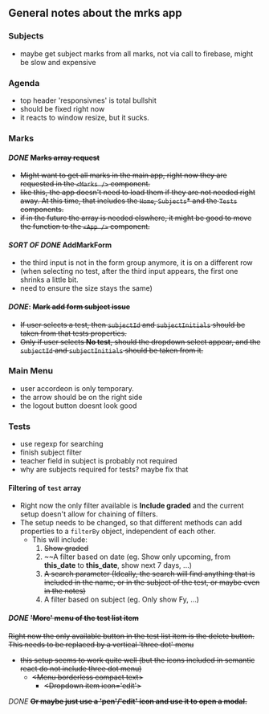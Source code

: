 ## General notes about the mrks app

### Subjects

- maybe get subject marks from all marks, not via call to firebase, might be slow and expensive

### Agenda
- top header 'responsivnes' is total bullshit
- should be fixed right now
- it reacts to window resize, but it sucks.

### Marks

#### _DONE_ ~~Marks array request~~
- ~~Might want to get all marks in the main app, right now they are requested in the `<Marks />` component.~~
- ~~like this, the app doesn't need to load them if they are not needed right away. At this time, that includes the `Home`, `Subjects`* and the `Tests` components.~~
- ~~if in the future the array is needed elswhere, it might be good to move the function to the `<App />` component.~~

#### _SORT OF DONE_ AddMarkForm
- the third input is not in the form group anymore, it is on a different row
- (when selecting no test, after the third input appears, the first one shrinks a little bit. 
- need to ensure the size stays the same)

#### _DONE_: ~~Mark add form subject issue~~
- ~~If user selects a test, then `subjectId` and `subjectInitials` should be taken from that tests properties.~~
- ~~Only if user selects **No test**, should the dropdown select appear, and the `subjectId` and `subjectInitials` should be taken from it.~~

### Main Menu
- user accordeon is only temporary.
- the arrow should be on the right side
- the logout button doesnt look good

### Tests

- use regexp for searching
- finish subject filter
- teacher field in subject is probably not required
- why are subjects required for tests? maybe fix that

#### Filtering of `test` array
- Right now the only filter available is **Include graded** and the current setup doesn't allow for chaining of filters.
- The setup needs to be changed, so that different methods can add properties to a `filterBy` object, independent of each other.
  - This will include:
      1. ~~Show graded~~
      2. ~~A filter based on date (eg. Show only upcoming, from __this\_date__ to __this\_date__, show next 7 days, ...)
      3. ~~A search parameter (Ideally, the search will find anything that is included in the name, or in the subject of the test, or maybe even in the notes)~~
      4. A filter based on subject (eg. Only show Fy, ...)

#### _DONE_ ~~'More' menu of the test list item~~

~~Right now the only available button in the test list item is the delete button.
This needs to be replaced by a vertical 'three dot' menu~~
  - ~~this setup seems to work quite well (but the icons included in semantic react do not include three dot menu)~~
    - ~~\<Menu borderless compact text>~~
      - ~~\<Dropdown item icon='edit'>~~

_DONE_ ~~**Or maybe just use a 'pen'/'edit' icon and use it to open a modal.**~~